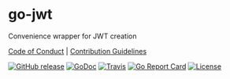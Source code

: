 # go-jwt

Convenience wrapper for JWT creation

[Code of Conduct](./.github/CONDUCT.md) |
[Contribution Guidelines](./.github/CONTRIBUTING.md)

[![GitHub release](https://img.shields.io/github/tag/manifoldco/go-jwt.svg?label=latest)](https://github.com/manifoldco/go-jwt/releases)
[![GoDoc](https://img.shields.io/badge/godoc-reference-blue.svg)](https://godoc.org/github.com/manifoldco/go-jwt)
[![Travis](https://img.shields.io/travis/manifoldco/go-jwt/master.svg)](https://travis-ci.org/manifoldco/go-jwt)
[![Go Report Card](https://goreportcard.com/badge/github.com/manifoldco/go-jwt)](https://goreportcard.com/report/github.com/manifoldco/go-jwt)
[![License](https://img.shields.io/badge/license-BSD-blue.svg)](./LICENSE.md)
